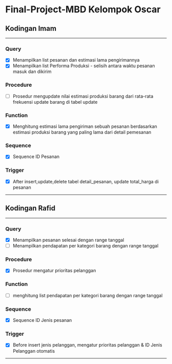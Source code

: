 # Final-Project-MBD Kelompok Oscar

## Kodingan Imam
---
### Query
- [x] Menampilkan list pesanan dan estimasi lama pengirimannya
- [x] Menampilkan list Performa Produksi - selisih antara waktu pesanan masuk dan dikirim
### Procedure
- [ ] Prosedur mengupdate nilai estimasi produksi barang dari rata-rata frekuensi update barang di tabel update
### Function
- [x] Menghitung estimasi lama pengiriman sebuah pesanan berdasarkan estimasi produksi barang yang paling lama dari detail pemesanan
### Sequence
- [x] Sequence ID Pesanan
### Trigger
- [x] After insert,update,delete tabel detail_pesanan, update total_harga di pesanan
---

## Kodingan Rafid
---
### Query
- [x] Menampilkan pesanan selesai dengan range tanggal
- [ ] Menampilkan pendapatan per kategori barang dengan range tanggal
### Procedure
- [x] Prosedur mengatur prioritas pelanggan
### Function
- [ ] menghitung list pendapatan per kategori barang dengan range tanggal
### Sequence
- [x] Sequence ID Jenis pesanan
### Trigger
- [x] Before insert jenis pelanggan, mengatur prioritas pelanggan & ID Jenis Pelanggan otomatis
---
